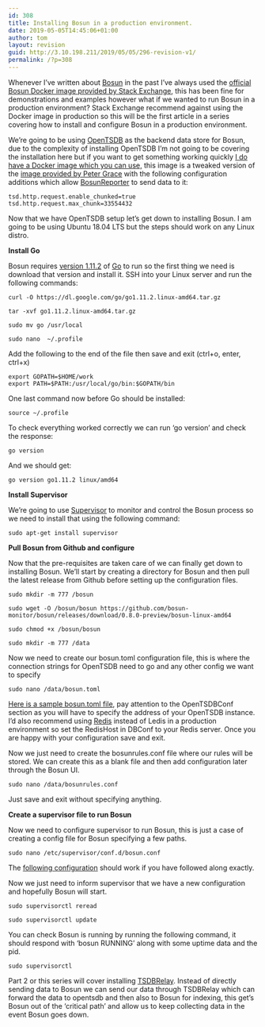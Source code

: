 ```yaml
---
id: 308
title: Installing Bosun in a production environment.
date: 2019-05-05T14:45:06+01:00
author: tom
layout: revision
guid: http://3.10.198.211/2019/05/05/296-revision-v1/
permalink: /?p=308
---
```

Whenever I&#8217;ve written about [Bosun](https://bosun.org/) in the past I&#8217;ve always used the [official Bosun Docker image provided by Stack Exchange](https://hub.docker.com/r/stackexchange/bosun), this has been fine for demonstrations and examples however what if we wanted to run Bosun in a production environment? Stack Exchange recommend against using the Docker image in production so this will be the first article in a series covering how to install and configure Bosun in a production environment. 

We&#8217;re going to be using [OpenTSDB](http://opentsdb.net/) as the backend data store for Bosun, due to the complexity of installing OpenTSDB I&#8217;m not going to be covering the installation here but if you want to get something working quickly [I do have a Docker image which you can use,](https://hub.docker.com/r/tomaustin/opentsdb) this image is a tweaked version of the [image provided by Peter Grace](https://hub.docker.com/r/petergrace/opentsdb-docker) with the following configuration additions which allow [BosunReporter](https://github.com/StackExchange/BosunReporter) to send data to it:

<pre class="wp-block-code"><code>tsd.http.request.enable_chunked=true
tsd.http.request.max_chunk=33554432</code></pre>

Now that we have OpenTSDB setup let&#8217;s get down to installing Bosun. I am going to be using Ubuntu 18.04 LTS but the steps should work on any Linux distro.

**Install Go**

Bosun requires [version 1.11.2](https://github.com/golang/go/issues?q=milestone%3AGo1.11.2) of [Go](https://golang.org/) to run so the first thing we need is download that version and install it. SSH into your Linux server and run the following commands: 

<pre class="wp-block-code"><code>curl -O https://dl.google.com/go/go1.11.2.linux-amd64.tar.gz</code></pre>

<pre class="wp-block-code"><code>tar -xvf go1.11.2.linux-amd64.tar.gz   </code></pre>

<pre class="wp-block-code"><code>sudo mv go /usr/local</code></pre>

<pre class="wp-block-code"><code>sudo nano  ~/.profile</code></pre>

Add the following to the end of the file then save and exit (ctrl+o, enter, ctrl+x)

<pre class="wp-block-code"><code>export GOPATH=$HOME/work
export PATH=$PATH:/usr/local/go/bin:$GOPATH/bin﻿</code></pre>

One last command now before Go should be installed:

<pre class="wp-block-code"><code>source ~/.profile</code></pre>

To check everything worked correctly we can run &#8216;go version&#8217; and check the response:

<pre class="wp-block-code"><code>go version</code></pre>

And we should get:

<pre class="wp-block-code"><code>go version go1.11.2 linux/amd64</code></pre>

**Install Supervisor**

We&#8217;re going to use [Supervisor](http://supervisord.org/) to monitor and control the Bosun process so we need to install that using the following command:

<pre class="wp-block-code"><code>sudo apt-get install supervisor</code></pre>

**Pull Bosun from Github and configure**

Now that the pre-requisites are taken care of we can finally get down to installing Bosun. We&#8217;ll start by creating a directory for Bosun and then pull the latest release from Github before setting up the configuration files.

<pre class="wp-block-code"><code>sudo mkdir -m 777 /bosun</code></pre>

<pre class="wp-block-code"><code>sudo wget -O /bosun/bosun https://github.com/bosun-monitor/bosun/releases/download/0.8.0-preview/bosun-linux-amd64</code></pre>

<pre class="wp-block-code"><code>sudo chmod +x /bosun/bosun</code></pre>

<pre class="wp-block-code"><code>sudo mkdir -m 777 /data</code></pre>

Now we need to create our bosun.toml configuration file, this is where the connection strings for OpenTSDB need to go and any other config we want to specify

<pre class="wp-block-code"><code>sudo nano /data/bosun.toml</code></pre>

[Here is a sample bosun.toml file](https://gist.github.com/tomaustin700/3b26613f09aca5a1037ba64ddabe6cfe), pay attention to the OpenTSDBConf section as you will have to specify the address of your OpenTSDB instance. I&#8217;d also recommend using [Redis](https://redis.io/) instead of Ledis in a production environment so set the RedisHost in DBConf to your Redis server. Once you are happy with your configuration save and exit.

Now we just need to create the bosunrules.conf file where our rules will be stored. We can create this as a blank file and then add configuration later through the Bosun UI.

<pre class="wp-block-code"><code>sudo nano /data/bosunrules.conf</code></pre>

Just save and exit without specifying anything.

**Create a supervisor file to run Bosun**

Now we need to configure supervisor to run Bosun, this is just a case of creating a config file for Bosun specifying a few paths.

<pre class="wp-block-code"><code>sudo nano /etc/supervisor/conf.d/bosun.conf</code></pre>

The [following configuration](https://gist.github.com/tomaustin700/17a2371b4a2f6ca26375a1f7a4df5e9d) should work if you have followed along exactly.

Now we just need to inform supervisor that we have a new configuration and hopefully Bosun will start.

<pre class="wp-block-code"><code>sudo supervisorctl reread</code></pre>

<pre class="wp-block-code"><code>sudo supervisorctl update</code></pre>

You can check Bosun is running by running the following command, it should respond with &#8216;bosun RUNNING&#8217; along with some uptime data and the pid. 

<pre class="wp-block-code"><code>sudo supervisorctl</code></pre>

Part 2 or this series will cover installing [TSDBRelay](https://godoc.org/bosun.org/cmd/tsdbrelay). Instead of directly sending data to Bosun we can send our data through TSDBRelay which can forward the data to opentsdb and then also to Bosun for indexing, this get&#8217;s Bosun out of the &#8216;critical path&#8217; and allow us to keep collecting data in the event Bosun goes down.